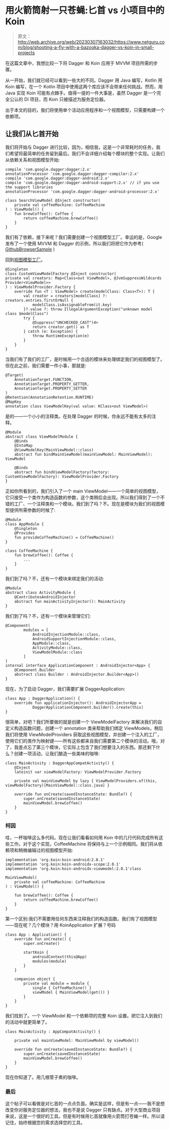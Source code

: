 # 用火箭筒射一只苍蝇:匕首 vs 小项目中的 Koin

> 原文：<http://web.archive.org/web/20230307163032/https://www.netguru.com/blog/shooting-a-fly-with-a-bazooka-dagger-vs-koin-in-small-projects>

 在这篇文章中，我想比较一下将 Dagger 和 Koin 应用于 MVVM 项目所需的步骤。

从一开始，我们就已经可以看到一些大的不同。Dagger 用 Java 编写，Kotlin 用 Koin 编写，在一个 Kotlin 项目中使用这两个库应该不会带来任何挑战。然而，用 Java 实现 Koin 可能有点棘手。值得一提的一件大事是，虽然 Dagger 是一个完全公认的 DI 项目，而 Koin 只被描述为服务定位器。

出于本文的目的，我们将使用单个活动应用程序和一个视图模型，只需要构建一个依赖项。

## 让我们从匕首开始

我们将开始与 Dagger 进行比较，因为，相信我，这是一个非常耗时的任务，我们希望将最简单的任务留到最后。我们不会详细介绍每个模块的整个实现。让我们从依赖关系和视图模型开始:

```
compile 'com.google.dagger:dagger:2.x'
annotationProcessor 'com.google.dagger:dagger-compiler:2.x'
compile 'com.google.dagger:dagger-android:2.x'
compile 'com.google.dagger:dagger-android-support:2.x' // if you use the support libraries
annotationProcessor 'com.google.dagger:dagger-android-processor:2.x'

class SearchViewModel @Inject constructor(
    private val coffeeMachine: CoffeeMachine
) : ViewModel() {
    fun brewCoffee(): Coffee {
        return coffeeMachine.brewCoffee()
    }
} 
```

我们有了依赖，接下来呢？我们需要创建一个视图模型工厂。幸运的是，Google 发布了一个使用 MVVM 和 Dagger 的示例，所以我们将把它作为参考( [GithubBrowserSample](http://web.archive.org/web/20221203090106/https://github.com/googlesamples/android-architecture-components/tree/master/GithubBrowserSample) )

回到[视图模型工厂](http://web.archive.org/web/20221203090106/https://github.com/googlesamples/android-architecture-components/blob/master/GithubBrowserSample/app/src/main/java/com/android/example/github/viewmodel/GithubViewModelFactory.kt)。

```
@Singleton
class CustomViewModelFactory @Inject constructor(
private val creators: Map<Class<out ViewModel>, @JvmSuppressWildcards Provider<ViewModel>>
) : ViewModelProvider.Factory {
    override fun <T : ViewModel> create(modelClass: Class<T>): T {
        val creator = creators[modelClass] ?: creators.entries.firstOrNull {
            modelClass.isAssignableFrom(it.key)
        }?.value ?: throw IllegalArgumentException("unknown model class $modelClass")
        try {
            @Suppress("UNCHECKED_CAST")4>
            return creator.get() as T
        } catch (e: Exception) {
            throw RuntimeException(e)
        }
    }
} 
```

当我们有了我们的工厂，是时候用一个合适的模块来处理绑定我们的视图模型了。但在此之前，我们需要一件小事，那就是:

```
@Target(
    AnnotationTarget.FUNCTION,
    AnnotationTarget.PROPERTY_GETTER,
    AnnotationTarget.PROPERTY_SETTER
)
@Retention(AnnotationRetention.RUNTIME)
@MapKey
annotation class ViewModelKey(val value: KClass<out ViewModel>) 
```

是的——一个小小的注释类。在处理 Dagger 的时候，你永远不能有太多的注释。

```
@Module
abstract class ViewModelModule {
    @Binds
    @IntoMap
    @ViewModelKey(MainViewModel::class)
    abstract fun bindMainViewModel(mainViewModel: MainViewModel): ViewModel

    @Binds
    abstract fun bindViewModelFactory(factory: CustomViewModelFactory): ViewModelProvider.Factory 
} 
```

正如你所看到的，我们引入了一个 main ViewModel——一个简单的视图模型，它只接受一个类作为构造函数的参数，这个类稍后会出现。所以我们得到了一个不错的工厂、一个注释类和一个模块。我们到了吗？不。现在是模块为我们的视图模型提供所需参数的时候了:

```
@Module
class AppModule {
    @Singleton
    @Provides
    fun provideCoffeeMachine() = CoffeeMachine()
}

class CoffeeMachine {
    fun brewCoffee(): Coffee {
        ...
    }
} 
```

我们到了吗？不，还有一个模块来绑定我们的活动:

```
@Module
abstract class ActivityModule {
    @ContributesAndroidInjector
    abstract fun mainActivityInjector(): MainActivity
} 
```

我们到了吗？不，还有一个模块来管理它们:

```
@Component(
        modules = [
            AndroidInjectionModule::class,
            AndroidSupportInjectionModule::class,
            AppModule::class,
            ActivityModule::class,
            ViewModelModule::class
        ]
)
internal interface ApplicationComponent : AndroidInjector<App> {
    @Component.Builder
    abstract class Builder : AndroidInjector.Builder<App>()
} 
```

现在，为了启动 Dagger，我们需要扩展 DaggerApplication:

```
class App : DaggerApplication() {
    override fun applicationInjector(): AndroidInjectorApp =
            DaggerApplicationComponent.builder().create(this)
}
```

很简单，对吧？我们所要做的就是创建一个 ViewModelFactory 来解决我们的自定义构造函数问题，创建一个 annotation 类来帮助我们绑定 ViewModels，稍后我们将使用 ViewModelProviders 获取这些视图模型，并创建一个注入的工厂，使用它们的类作为映射键——所有这些都来自我们需要第二个模块的活动。哦，对了，我差点忘了第三个模块，它实际上包含了我们想要注入的东西。那还剩下什么？创建一项活动，让我们酿造一些美味的咖啡:

```
class MainActivity : DaggerAppCompatActivity() {
    @Inject
    lateinit var viewModelFactory: ViewModelProvider.Factory

    private val mainViewModel by lazy { ViewModelProviders.of(this, viewModelFactory)[MainViewModel::class.java] }

    override fun onCreate(savedInstanceState: Bundle?) {
        super.onCreate(savedInstanceState)
        mainViewModel.brewCoffee()
    }
}
```

### 柯因

哇，一杯咖啡这么多代码。现在让我们看看如何用 Koin 中的几行代码完成所有这些工作。对于这个实现，CoffeeMachine 将保持与上一个示例相同。我们将从依赖项和稍微编辑过的视图模型开始:

```
implementation 'org.koin:koin-android:2.0.1'
implementation 'org.koin:koin-androidx-scope:2.0.1'
implementation 'org.koin:koin-androidx-viewmodel:2.0.1'class

MainViewModel(
    private val coffeeMachine: CoffeeMachine
) : ViewModel() {

    fun brewCoffee(): Coffee {
        return coffeeMachine.brewCoffee()
    }
}
```

第一个区别:我们不需要用任何东西来注释我们的构造函数。我们有了视图模型——现在呢？几个模块？用 KoinApplication 扩展？号码

```
class App : Application() {
    override fun onCreate() {
        super.onCreate()

        startKoin {
            androidContext(this@App)
            modules(module)
        }
    }

    companion object {
        private val module = module {
            single { CoffeeMachine() }
            viewModel { MainViewModel(get()) }
        }
    }
}
```

我们找到了。一个 ViewModel 和一个依赖项的完整 Koin 设置。把它注入到我们的活动中就更简单了。

```
class MainActivity : AppCompatActivity() {

    private val mainViewModel: MainViewModel by viewModel()

    override fun onCreate(savedInstanceState: Bundle?) {
        super.onCreate(savedInstanceState)
        mainViewModel.brewCoffee()
    }
}
```

现在你知道了。用几根管子煮的咖啡。

### 最后

这个帖子可以看做是对匕首的一点点负面。确实是这样，但是有一点——我不是想改变你对服务定位器的想法，我也不是说 Dagger 只有缺点。对于大型商业项目来说，这是一个很好的工具。但是有时候用匕首就像用火箭筒打苍蝇一样。所以请记住，始终根据您的需求选择您的工具。